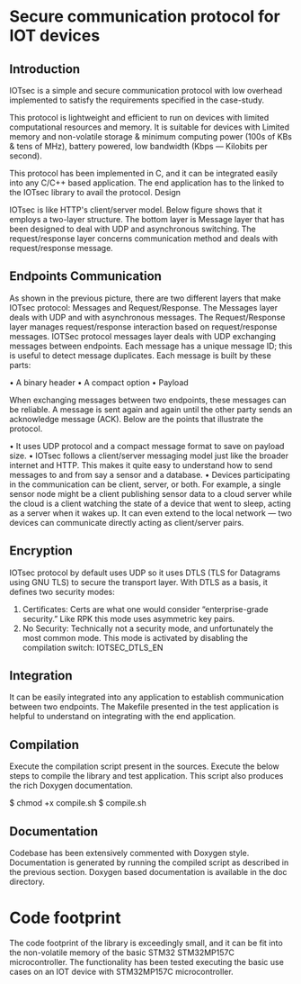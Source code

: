 
# Secure communication protocol for IOT devices

## Introduction

IOTsec is a simple and secure communication protocol with low overhead implemented to satisfy the requirements specified in the case-study.

This protocol is lightweight and efficient to run on devices with limited computational resources and memory. It is suitable for devices with Limited memory and non-volatile storage & minimum computing power (100s of KBs & tens of MHz), battery powered, low bandwidth (Kbps — Kilobits per second).

This protocol has been implemented in C, and it can be integrated easily into any C/C++ based application. The end application has to the linked to the IOTsec library to avail the protocol.
Design

IOTsec is like HTTP's client/server model. Below figure shows that it employs a two-layer structure. The bottom layer is Message layer that has been designed to deal with UDP and asynchronous switching. The request/response layer concerns communication method and deals with request/response message.

## Endpoints Communication

As shown in the previous picture, there are two different layers that make IOTsec protocol: Messages and Request/Response. The Messages layer deals with UDP and with asynchronous messages. The Request/Response layer manages request/response interaction based on request/response messages.
IOTSec protocol messages layer deals with UDP exchanging messages between endpoints. Each message has a unique message ID; this is useful to detect message duplicates.
Each message is built by these parts:

• A binary header
• A compact option
• Payload

When exchanging messages between two endpoints, these messages can be reliable. A message is sent again and again until the other party sends an acknowledge message (ACK).
Below are the points that illustrate the protocol.

• It uses UDP protocol and a compact message format to save on payload size.
• IOTsec follows a client/server messaging model just like the broader internet and HTTP. This makes it quite easy to understand how to send messages to and from say a sensor and a database.
• Devices participating in the communication can be client, server, or both. For example, a single sensor node might be a client publishing sensor data to a cloud server while the cloud is a client watching the state of a device that went to sleep, acting as a server when it wakes up. It can even extend to the local network — two devices can communicate directly acting as client/server pairs.

## Encryption

IOTsec protocol by default uses UDP so it uses DTLS (TLS for Datagrams using GNU TLS) to secure the transport layer. With DTLS as a basis, it defines two security modes:

1. Certificates: Certs are what one would consider “enterprise-grade security.” Like RPK this mode uses asymmetric key pairs.
2. No Security: Technically not a security mode, and unfortunately the most common mode. This mode is activated by disabling the compilation switch: IOTSEC_DTLS_EN

## Integration

It can be easily integrated into any application to establish communication between two endpoints. The Makefile presented in the test application is helpful to understand on integrating with the end application.

## Compilation

Execute the compilation script present in the sources. Execute the below steps to compile the library and test application. This script also produces the rich Doxygen documentation.

$ chmod +x compile.sh
$ compile.sh

## Documentation

Codebase has been extensively commented with Doxygen style. Documentation is generated by running the compiled script as described in the previous section. Doxygen based documentation is available in the doc directory.

# Code footprint

The code footprint of the library is exceedingly small, and it can be fit into the non-volatile memory of the basic STM32 STM32MP157C microcontroller. The functionality has been tested executing the basic use cases on an IOT device with STM32MP157C microcontroller.
